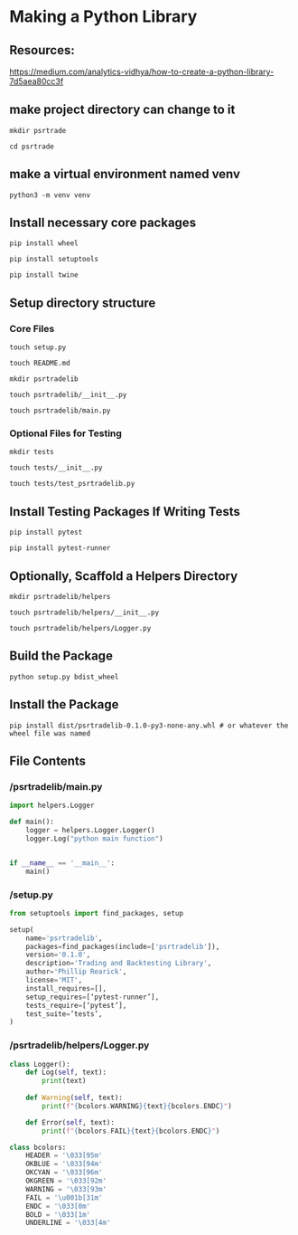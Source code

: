 # Making a Python Library

## Resources:
https://medium.com/analytics-vidhya/how-to-create-a-python-library-7d5aea80cc3f

## make project directory can change to it

`mkdir psrtrade`

`cd psrtrade`

## make a virtual environment named venv

`python3 -m venv venv`

## Install necessary core packages

`pip install wheel`

`pip install setuptools`

`pip install twine`

## Setup directory structure

### Core Files

`touch setup.py`

`touch README.md`

`mkdir psrtradelib`

`touch psrtradelib/__init__.py`

`touch psrtradelib/main.py`

### Optional Files for Testing

`mkdir tests`

`touch tests/__init__.py`

`touch tests/test_psrtradelib.py`

## Install Testing Packages If Writing Tests

`pip install pytest`

`pip install pytest-runner`

## Optionally, Scaffold a Helpers Directory

`mkdir psrtradelib/helpers`

`touch psrtradelib/helpers/__init__.py`

`touch psrtradelib/helpers/Logger.py`

## Build the Package

`python setup.py bdist_wheel`

## Install the Package

`pip install dist/psrtradelib-0.1.0-py3-none-any.whl # or whatever the wheel file was named`


## File Contents

### /psrtradelib/main.py
```py
import helpers.Logger

def main():
    logger = helpers.Logger.Logger()
    logger.Log("python main function")


if __name__ == '__main__':
    main()
```

### /setup.py
```py
from setuptools import find_packages, setup

setup(
    name='psrtradelib',
    packages=find_packages(include=['psrtradelib']),
    version='0.1.0',
    description='Trading and Backtesting Library',
    author='Phillip Rearick',
    license='MIT',
    install_requires=[],
    setup_requires=[‘pytest-runner’],
    tests_require=[‘pytest’],
    test_suite=’tests’,
)
```

### /psrtradelib/helpers/Logger.py
```py
class Logger():
    def Log(self, text):
        print(text)
    
    def Warning(self, text):
        print(f"{bcolors.WARNING}{text}{bcolors.ENDC}")

    def Error(self, text):
        print(f"{bcolors.FAIL}{text}{bcolors.ENDC}")

class bcolors:
    HEADER = '\033[95m'
    OKBLUE = '\033[94m'
    OKCYAN = '\033[96m'
    OKGREEN = '\033[92m'
    WARNING = '\033[93m'
    FAIL = '\u001b[31m'
    ENDC = '\033[0m'
    BOLD = '\033[1m'
    UNDERLINE = '\033[4m'
```
